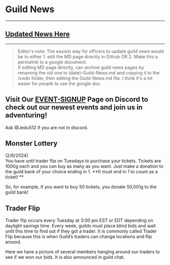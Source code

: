 # Guild News

---

## [Updated News Here](https://docs.google.com/document/d/1EAx4SVqxwTYutW0G3l1aXTcSWsLFPjNdxm7Oq2R1C38/edit)

---

>Editor's note: The easiest way for officers to update guild news would be to either 1. edit the MD page directly in Github OR 2. Make this a permalink to a google document. \
>If editing MD page directly, can archive guild news pages by renaming the old one to (date)-Guild-News.md and copying it to the /xwiki folder, then editing the Guild-News.md file. I think it's a lot easier for people to use the google doc. 

## Visit Our [EVENT-SIGNUP](https://discord.com/channels/585172092119547925/915058499711533137) Page on Discord to check out our newest events and join us in adventuring! 
Ask @Jedu512 if you are not in discord.

## Monster Lottery
(2/6/2024)\
You have until trader flip on Tuesdays to purchase your tickets. Tickets are 1000g each and you can buy as many as you want. Just make a donation to the guild bank of your choice ending in 1. **It must end in 1 to count as a ticket! **

So, for example, if you want to buy 50 tickets, you donate 50,001g to the guild bank!

## Trader Flip
Trader flip occurs every Tuesday at 3:00 pm EST or EDT depending on  daylight savings time.  Every week, guilds must place blind bids and wait until this time to find out if they got a trader.  It is commonly called Trader Flip because this is when Guild’s traders can change locations and flip around.   

Here we have a picture of several members hanging around our traders to see if we won our bids.  It is also announced in guild chat.

